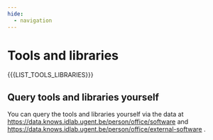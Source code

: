 ```yaml
---
hide:
  - navigation
---
```


# Tools and libraries

{{{LIST_TOOLS_LIBRARIES}}}

## Query tools and libraries yourself

You can query the tools and libraries yourself via the data at
<https://data.knows.idlab.ugent.be/person/office/software> and
<https://data.knows.idlab.ugent.be/person/office/external-software> .

